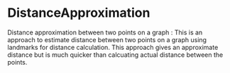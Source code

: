 # DistanceApproximation

Distance approximation between two points on a graph : This is an approach to estimate distance between two points on a graph using landmarks for distance calculation. This approach gives an approximate distance but is much quicker than calcuating actual distance between the points.
